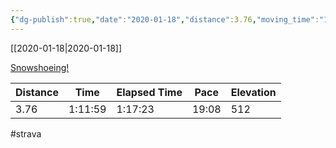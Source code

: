 ```yaml
---
{"dg-publish":true,"date":"2020-01-18","distance":3.76,"moving_time":"1:11:59","elapsed_time":"1:17:23","pace":"19:08","total_elevation_gain":512,"url":"https://www.strava.com/activities/3023219853","permalink":"/01-personal/strava/2020-01-18-snowshoeing/","dgPassFrontmatter":true}
---
```



[[2020-01-18\|2020-01-18]]

[Snowshoeing!](https://www.strava.com/activities/3023219853)

| Distance | Time    | Elapsed Time | Pace  | Elevation |
| -------- | ------- | ------------ | ----- | --------- |
| 3.76     | 1:11:59 | 1:17:23      | 19:08 | 512       |




#strava
